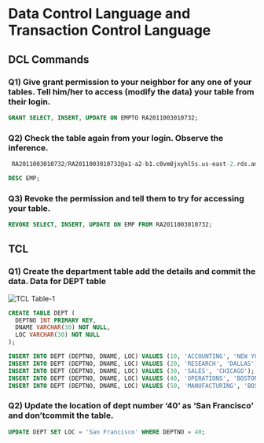# Data Control Language and Transaction Control Language

## DCL Commands

### Q1) Give grant permission to your neighbor for any one of your tables. Tell him/her to access (modify the data) your table from their login.

``` sql
GRANT SELECT, INSERT, UPDATE ON EMPTO RA2011003010732;
```

### Q2) Check the table again from your login. Observe the inference.

``` sql
 RA2011003010732/RA2011003010732@a1-a2-b1.c0vm8jxyhl5s.us-east-2.rds.amazonaws.com:1521/orcl
```

``` sql
DESC EMP;
```
### Q3) Revoke the permission and tell them to try for accessing your table.

``` sql
REVOKE SELECT, INSERT, UPDATE ON EMP FROM RA2011003010732;
```

## TCL

### Q1) Create the department table add the details and commit the data. Data for DEPT table
![TCL Table-1](https://user-images.githubusercontent.com/69889418/221097302-33d3fe54-ef30-4550-9e3d-5f033ea5977f.png)
``` sql
CREATE TABLE DEPT (
  DEPTNO INT PRIMARY KEY,
  DNAME VARCHAR(30) NOT NULL,
  LOC VARCHAR(30) NOT NULL
);

INSERT INTO DEPT (DEPTNO, DNAME, LOC) VALUES (10, 'ACCOUNTING', 'NEW YORK');
INSERT INTO DEPT (DEPTNO, DNAME, LOC) VALUES (20, 'RESEARCH', 'DALLAS');
INSERT INTO DEPT (DEPTNO, DNAME, LOC) VALUES (30, 'SALES', 'CHICAGO');
INSERT INTO DEPT (DEPTNO, DNAME, LOC) VALUES (40, 'OPERATIONS', 'BOSTON');
INSERT INTO DEPT (DEPTNO, DNAME, LOC) VALUES (50, 'MANUFACTURING', 'BOSTON');

```

### Q2) Update the location of dept number ‘40’ as ‘San Francisco’ and don’tcommit the table.

``` sql
UPDATE DEPT SET LOC = 'San Francisco' WHERE DEPTNO = 40;
```

